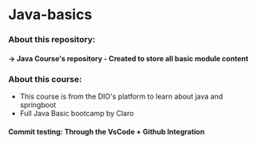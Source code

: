 # Java-basics
### About this repository:

#### -> Java Course's repository - Created to store all basic module content

### About this course:

- This course is from the DIO's platform to learn about java and springboot
- Full Java Basic bootcamp by Claro

#### Commit testing: Through the VsCode + Github Integration